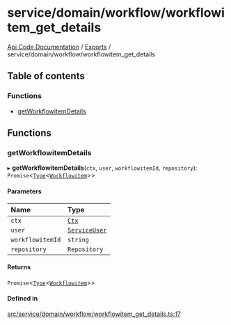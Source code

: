 # service/domain/workflow/workflowitem\_get\_details
 
[Api Code Documentation](../README.md) / [Exports](../modules.md) / service/domain/workflow/workflowitem\_get\_details

## Table of contents

### Functions

- [getWorkflowitemDetails](service_domain_workflow_workflowitem_get_details.md#getworkflowitemdetails)

## Functions

### getWorkflowitemDetails

▸ **getWorkflowitemDetails**(`ctx`, `user`, `workflowitemId`, `repository`): `Promise`<[`Type`](result.md#type)<[`Workflowitem`](../interfaces/service_domain_workflow_workflowitem.Workflowitem.md)\>\>

#### Parameters

| Name | Type |
| :------ | :------ |
| `ctx` | [`Ctx`](../interfaces/lib_ctx.Ctx.md) |
| `user` | [`ServiceUser`](../interfaces/service_domain_organization_service_user.ServiceUser.md) |
| `workflowitemId` | `string` |
| `repository` | `Repository` |

#### Returns

`Promise`<[`Type`](result.md#type)<[`Workflowitem`](../interfaces/service_domain_workflow_workflowitem.Workflowitem.md)\>\>

#### Defined in

[src/service/domain/workflow/workflowitem_get_details.ts:17](https://github.com/openkfw/TruBudget/blob/f6ee764/api/src/service/domain/workflow/workflowitem_get_details.ts#L17)
